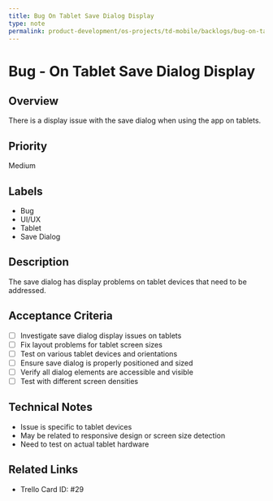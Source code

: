 ```yaml
---
title: Bug On Tablet Save Dialog Display
type: note
permalink: product-development/os-projects/td-mobile/backlogs/bug-on-tablet-save-dialog-display
---
```


# Bug - On Tablet Save Dialog Display

## Overview
There is a display issue with the save dialog when using the app on tablets.

## Priority
Medium

## Labels
- Bug
- UI/UX
- Tablet
- Save Dialog

## Description
The save dialog has display problems on tablet devices that need to be addressed.

## Acceptance Criteria
- [ ] Investigate save dialog display issues on tablets
- [ ] Fix layout problems for tablet screen sizes
- [ ] Test on various tablet devices and orientations
- [ ] Ensure save dialog is properly positioned and sized
- [ ] Verify all dialog elements are accessible and visible
- [ ] Test with different screen densities

## Technical Notes
- Issue is specific to tablet devices
- May be related to responsive design or screen size detection
- Need to test on actual tablet hardware

## Related Links
- Trello Card ID: #29
